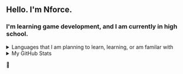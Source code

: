 ## Hello. I'm Nforce.
### I'm learning game development, and I am currently in high school.
[comment]: <> (`&emsp;` can be used for big boy spaces, but rn idrc)
[comment]: <> (this c++ shit is difficult)
<details>
  <summary>Languages that I am planning to learn, learning, or am familar with</summary>
  - GLua (intermediate)<br/>
  - Nodejs (novice)<br/>
  - C++ (beginner/planning to learn)<br/>
  - C# (planning to learn)
</details>

<details>
  <summary>My GitHub Stats</summary>
  
  <img align="left" alt="Nforce's Stats" src="https://github-readme-stats-nu-swart.vercel.app/api?username=nforcessp&show_icons=true&hide_border=true"/>
</details>

[comment]: <> (yt and other websites can go here later)

:wave:

